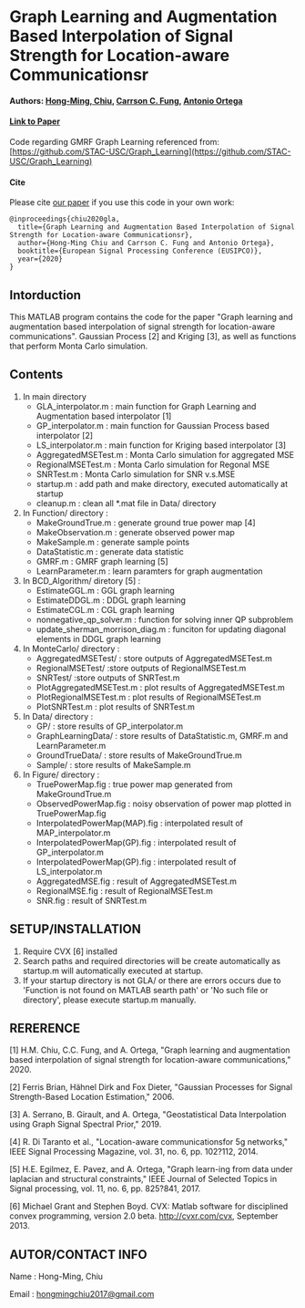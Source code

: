 # Graph Learning and Augmentation Based Interpolation of Signal Strength for Location-aware Communicationsr
#### Authors: [Hong-Ming, Chiu](https://github.com/Hong-Ming), [Carrson C. Fung](https://mcube.nctu.edu.tw/~cfung/), [Antonio Ortega](https://viterbi.usc.edu/directory/faculty/Ortega/Antonio)
#### [Link to Paper](https://www.eurasip.org/Proceedings/Eusipco/Eusipco2020/pdfs/0002150.pdf)
Code regarding GMRF Graph Learning referenced from: [https://github.com/STAC-USC/Graph_Learning](https://github.com/STAC-USC/Graph_Learning)
#### Cite
Please cite [our paper](https://www.eurasip.org/Proceedings/Eusipco/Eusipco2020/pdfs/0002150.pdf) if you use this code in your own work:

```
@inproceedings{chiu2020gla,
  title={Graph Learning and Augmentation Based Interpolation of Signal Strength for Location-aware Communicationsr},
  author={Hong-Ming Chiu and Carrson C. Fung and Antonio Ortega},
  booktitle={European Signal Processing Conference (EUSIPCO)},
  year={2020}
}
```

## Intorduction
This MATLAB program contains the code for the paper "Graph learning and augmentation based interpolation of signal strength for location-aware communications".  Gaussian Process [2] and Kriging [3], as well as functions that perform Monta Carlo simulation.

## Contents
1. In main directory
    - GLA_interpolator.m : main function for Graph Learning and Augmentation based interpolator [1]
    - GP_interpolator.m : main function for Gaussian Process based interpolator [2]
    - LS_interpolator.m : main function for Kriging based interpolator [3]
    - AggregatedMSETest.m : Monta Carlo simulation for aggregated MSE
    - RegionalMSETest.m : Monta Carlo simulation for Regonal MSE
    - SNRTest.m : Monta Carlo simulation for SNR v.s.MSE
    - startup.m : add path and make directory, executed automatically at startup
    - cleanup.m : clean all *.mat file in Data/ directory
2. In Function/ directory : 
    - MakeGroundTrue.m : generate ground true power map [4]
    - MakeObservation.m : generate observed power map
    - MakeSample.m : generate sample points
    - DataStatistic.m : generate data statistic
    - GMRF.m : GMRF graph learning [5]
    - LearnParameter.m : learn paramters for graph augmentation
3. In BCD_Algorithm/ diretory [5] : 
    - EstimateGGL.m : GGL graph learning
    - EstimateDDGL.m : DDGL graph learning
    - EstimateCGL.m : CGL graph learning
    - nonnegative_qp_solver.m : function for solving inner QP subproblem
    - update_sherman_morrison_diag.m : funciton for updating diagonal elements in DDGL graph learning
4. In MonteCarlo/ directory : 
    - AggregatedMSETest/ : store outputs of AggregatedMSETest.m
    - RegionalMSETest/ :store outputs of RegionalMSETest.m
    - SNRTest/ :store outputs of SNRTest.m
    - PlotAggregatedMSETest.m : plot results of AggregatedMSETest.m
    - PlotRegionalMSETest.m : plot results of RegionalMSETest.m
    - PlotSNRTest.m : plot results of SNRTest.m
5. In Data/ directory :
    - GP/ : store results of GP_interpolator.m
    - GraphLearningData/ : store results of DataStatistic.m, GMRF.m and LearnParameter.m
    - GroundTrueData/ : store results of MakeGroundTrue.m
    - Sample/ : store results of MakeSample.m
6. In Figure/ directory :
    - TruePowerMap.fig : true power map generated from MakeGroundTrue.m
    - ObservedPowerMap.fig : noisy observation of power map plotted in TruePowerMap.fig
    - InterpolatedPowerMap(MAP).fig : interpolated result of MAP_interpolator.m
    - InterpolatedPowerMap(GP).fig : interpolated result of GP_interpolator.m
    - InterpolatedPowerMap(GP).fig : interpolated result of LS_interpolator.m
    - AggregatedMSE.fig : result of AggregatedMSETest.m
    - RegionalMSE.fig : result of RegionalMSETest.m
    - SNR.fig : result of SNRTest.m
## SETUP/INSTALLATION
1. Require CVX [6] installed
2. Search paths and required directories will be create automatically as
   startup.m will automatically executed at startup.
3. If your startup directory is not GLA/ or there are errors occurs due to 
   'Function is not found on MATLAB searth path' or 'No such file or directory',
   please execute startup.m manually.
        
## RERERENCE
[1] H.M. Chiu, C.C. Fung, and A. Ortega, "Graph learning and augmentation based interpolation of signal strength for location-aware communications," 2020.
    
[2] Ferris Brian, Hähnel Dirk and Fox Dieter, "Gaussian Processes for Signal Strength-Based Location Estimation," 2006.
    
[3] A. Serrano, B. Girault, and A. Ortega, "Geostatistical Data Interpolation using Graph Signal Spectral Prior," 2019.
    
[4] R. Di Taranto et al., "Location-aware communicationsfor 5g networks," IEEE Signal Processing Magazine, vol. 31, no. 6, pp. 102?112, 2014.
    
[5] H.E. Egilmez, E. Pavez, and A. Ortega, "Graph learn-ing from data under laplacian and structural constraints," IEEE Journal of Selected Topics in Signal processing, vol. 11, no. 6, pp. 825?841, 2017.
    
[6] Michael Grant and Stephen Boyd. CVX: Matlab software for disciplined convex programming, version 2.0 beta. http://cvxr.com/cvx, September 2013.
    
## AUTOR/CONTACT INFO
Name  : Hong-Ming, Chiu

Email : hongmingchiu2017@gmail.com

